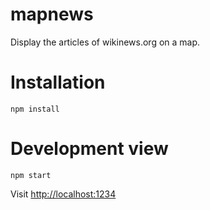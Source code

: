 # mapnews
Display the articles of wikinews.org on a map.

# Installation

`npm install`

# Development view

`npm start`

Visit [http://localhost:1234](http://localhost:1234)